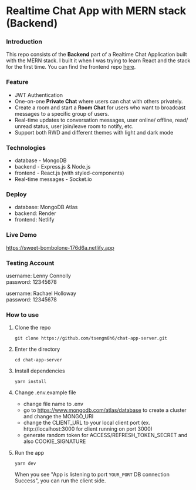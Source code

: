 # Realtime Chat App with MERN stack (Backend)

### Introduction
This repo consists of the **Backend** part of a Realtime Chat Application built with the MERN stack. I built it when I was trying to learn React and the stack for the first time.
You can find the frontend repo [here](https://github.com/tsengm6h6/chat-app-client-v2).

### Feature
- JWT Authentication
- One-on-one **Private Chat** where users can chat with others privately.
- Create a room and start a **Room Chat** for users who want to broadcast messages to a specific group of users.
- Real-time updates to conversation messages, user online/ offline, read/ unread status, user join/leave room to notify, etc.
- Support both RWD and different themes with light and dark mode

### Technologies
- database - MongoDB
- backend - Express.js & Node.js
- frontend - React.js (with styled-components)
- Real-time messages - Socket.io

### Deploy
- database: MongoDB Atlas
- backend: Render
- frontend: Netlify

### Live Demo
https://sweet-bombolone-176d6a.netlify.app

### Testing Account
username: Lenny Connolly  
password: 12345678  

username: Rachael Holloway  
password: 12345678  

### How to use
1. Clone the repo
    ```
    git clone https://github.com/tsengm6h6/chat-app-server.git
    ```
2. Enter the directory
    ```
    cd chat-app-server
    ```
3. Install dependencies
    ```
    yarn install
    ```
4. Change .env.example file
   - change file name to .env
   - go to https://www.mongodb.com/atlas/database to create a cluster and change the MONGO_URI
   - change the CLIENT_URL to your local client port (ex. http://localhost:3000 for client running on port 3000)
   - generate random token for ACCESS/REFRESH_TOKEN_SECRET and also COOKIE_SIGNATURE

5. Run the app   
    ```
    yarn dev
    ```
    When you see "App is listening to port `YOUR_PORT` DB connection Success", you can run the client side.

